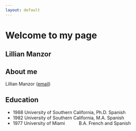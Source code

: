 ```yaml
---
layout: default
---
```

# Welcome to my page

## Lillian Manzor

## About me

Lillian Manzor ([email](lmanzor@miami.edu))

## Education
- 1988 University of Southern California, Ph.D. Spanish
- 1982 University of Southern California, M.A.  Spanish
- 1977 University of Miami &nbsp; &nbsp; &nbsp; &nbsp; &nbsp; B.A.  French and Spanish




